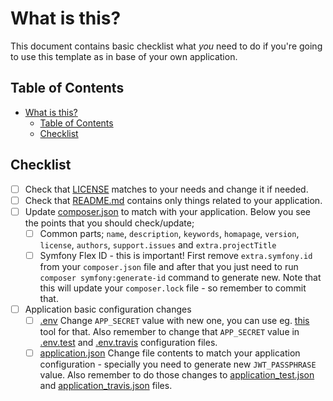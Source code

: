 # What is this?

This document contains basic checklist what _you_ need to do if you're going to
use this template as in base of your own application.

## Table of Contents

* [What is this?](#what-is-this)
   * [Table of Contents](#table-of-contents)
   * [Checklist](#checklist)

## Checklist

* [ ] Check that [LICENSE](../LICENSE) matches to your needs and change it if
      needed.
* [ ] Check that [README.md](../README.md) contains only things related to your
      application. 
* [ ] Update [composer.json](../composer.json) to match with your application.
      Below you see the points that you should check/update;
    * [ ] Common parts; `name`, `description`, `keywords`, `homapage`, 
          `version`, `license`, `authors`, `support.issues` and
          `extra.projectTitle`
    * [ ] Symfony Flex ID - this is important! First remove `extra.symfony.id`
          from your `composer.json` file and after that you just need to run
          `composer symfony:generate-id` command to generate new. Note that
          this will update your `composer.lock` file - so remember to commit
          that.
* [ ] Application basic configuration changes
    * [ ] [.env](../.env) Change `APP_SECRET` value with new one, you can use
          eg. [this](http://nux.net/secret) tool for that. Also remember to
          change that `APP_SECRET` value in [.env.test](../.env.test) and
          [.env.travis](../.env.travis) configuration files.
    * [ ] [application.json](../secrets/application.json) Change file contents
          to match your application configuration - specially you need to
          generate new `JWT_PASSPHRASE` value. Also remember to do those
          changes to [application_test.json](../secrets/application_test.json)
          and [application_travis.json](../secrets/application_travis.json)
          files.
